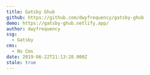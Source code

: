 ```yaml
---
title: Gatsby Ghub
github: https://github.com/dwyfrequency/gatsby-ghub
demo: https://gatsby-ghub.netlify.app/
author: dwyfrequency
ssg:
  - Gatsby
cms:
  - No Cms
date: 2019-06-22T21:13:28.000Z
stale: true
---
```

